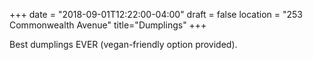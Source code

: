 +++
date = "2018-09-01T12:22:00-04:00"
draft = false
location = "253 Commonwealth Avenue"
title="Dumplings"
+++

Best dumplings EVER (vegan-friendly option provided).
